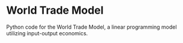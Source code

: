 # World Trade Model
Python code for the World Trade Model, a linear programming model utilizing input-output economics.
